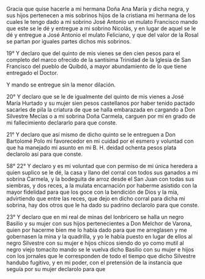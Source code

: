 Gracia que quise hacerle a mi hermana Doña Ana María y dicha negra, y sus hijos pertenecen a mis sobrinos hijos de la cristiana mi hermana de los cuales le tengo dado a mi sobrino José Antonio un mulato Francisco mando que este se le dé y entregue a mi sobrino Nicolás, y en lugar de aquel se le dé y entregue a José Antonio el mulato Feliciano, y que del valor de la Rosal se partan por iguales partes dichos mis sobrinos.

19° Y declaro que del quinto de mis vienes se den cien pesos para el completo del marco ofrecido de la santísima Trinidad de la Iglesia de San Francisco del pueblo de Quibdó, a mayor abundamiento de lo que tiene entregado el Doctor.

Y mando se entregue sin la menor dilación.

20° Y declaro que se le de igualmente del quinto de mis vienes a José María Hurtado y su mujer sien pesos castellanos por haber tenido pactado sacarles de pila la criatura de que se halla embarazada en cargando a Don Silvestre Mecías o a mi sobrina Doña Carmela, carguen por mí en grado de mi fallecimiento declararlo para que conste.

21° Y declaro que así mismo de dicho quinto se le entreguen a Don Bartolomé Polo mi favorecedor en mi cuidad por el esmero y voluntad con que ha manejado mi asunto en mi B. H. deidad ochenta pesos plata declarolo así para que conste.

58° 22° Y declaro y es mi voluntad que con permiso de mi única heredera a quien suplico se le dé, la casa y llano del corral con todos sus ganados a mi sobrina Carmela, y la bodeguita de arroz desde el San Juan con todas sus siembras, y dos reces, a la mulata encarnación por haberme asistido con la mayor fidelidad para que los goce con la bendición de Dios y la mía, advirtiendo que entre las reces, que dejo en dicho corral para dicha mi sobrina, hay dos otros que le ha dado su padrino declarolo para que conste.

23° Y declaro que en mi real de minas del lonbricero se halla un negro Basilio y su mujer con sus hijos pertenecientes a Don Melchor de Varona, quien por hacerme bien me lo había dado para que me arreglasen y me gobernasen la mina y la quadrilla, y yo le había puesto en lugar de ellos al negro Silvestre con su mujer e hijos chicos siendo do yo como mutil al negro viejo tomacito mando se le vuelva dicho Basilio con su mujer e hijos con los jornales que le corresponden de todo el tiempo que dicho Silvestre handubo fugitivo, y en mi poder, con el pretensión de la instancia que seguía por su mujer declarolo para que